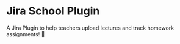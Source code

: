 # Jira School Plugin
A Jira Plugin to help teachers upload lectures and track homework assignments! :school:
